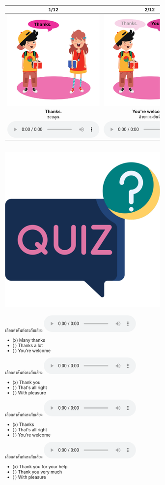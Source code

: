<div class="carrousel">


|1/12|2/12|3/12|4/12|5/12|6/12|7/12|8/12|9/12|10/12|11/12|12/12|
| :----: | :----: | :----: | :----: | :----: | :----: | :----: | :----: | :----: | :----: | :----: | :----: |
|![](/media/img/thanks__Thanks.svg)|![](/media/img/thanks__You're&#x20;welcome.svg)|![](/media/img/thanks__Thank&#x20;you.svg)|![](/media/img/thanks__That's&#x20;all&#x20;right.svg)|![](/media/img/thanks__Thank&#x20;you&#x20;for&#x20;your&#x20;help.svg)|![](/media/img/thanks__My&#x20;pleasure.svg)|![](/media/img/thanks__Many&#x20;thanks.svg)|![](/media/img/thanks__That's&#x20;OK.svg)|![](/media/img/thanks__Thanks&#x20;a&#x20;lot.svg)|![](/media/img/thanks__With&#x20;pleasure.svg)|![](/media/img/thanks__Thank&#x20;you&#x20;very&#x20;much.svg)|![](/media/img/thanks__Don't&#x20;mention&#x20;it.svg)|
|**Thanks.**<br>ขอบคุณ|**You're welcome.**<br>ด้วยความยินดี|**Thank you.**<br>ขอบคุณ|**That's all right.**<br>ไม่เป็นไร|**Thank you for your help.**<br>ขอบคุณสำหรับความช่วยเหลือ|**My pleasure.**<br>ด้วยความยินดี|**Many thanks.**<br>ขอบคุณมากๆ|**That's OK.**<br>ไม่เป็นไร|**Thanks a lot.**<br>ขอบคุณมาก|**With pleasure.**<br>ด้วยความยินดี|**Thank you very much.**<br>ขอบคุณมาก|**Don't mention it?**<br>ไม่เป็นไร|
|![](/media/audio/Thanks.mp3)|![](/media/audio/You're&#x20;welcome.mp3)|![](/media/audio/Thank&#x20;you.mp3)|![](/media/audio/That's&#x20;all&#x20;right.mp3)|![](/media/audio/Thank&#x20;you&#x20;for&#x20;your&#x20;help.mp3)|![](/media/audio/My&#x20;pleasure.mp3)|![](/media/audio/Many&#x20;thanks.mp3)|![](/media/audio/That's&#x20;OK.mp3)|![](/media/audio/Thanks&#x20;a&#x20;lot.mp3)|![](/media/audio/With&#x20;pleasure.mp3)|![](/media/audio/Thank&#x20;you&#x20;very&#x20;much.mp3)|![](/media/audio/Don't&#x20;mention&#x20;it.mp3)|

</div>



# ![icon](/media/icons/quiz.svg) 


เลือกคำศัพท์ตรงกับเสียง ![](/media/audio/Many&#x20;thanks.mp3) 
 - (x) Many thanks
 - ( ) Thanks a lot
 - ( ) You're welcome


เลือกคำศัพท์ตรงกับเสียง ![](/media/audio/Thank&#x20;you.mp3) 
 - (x) Thank you
 - ( ) That's all right
 - ( ) With pleasure


เลือกคำศัพท์ตรงกับเสียง ![](/media/audio/Thanks.mp3) 
 - (x) Thanks
 - ( ) That's all right
 - ( ) You're welcome


เลือกคำศัพท์ตรงกับเสียง ![](/media/audio/Thank&#x20;you&#x20;for&#x20;your&#x20;help.mp3) 
 - (x) Thank you for your help
 - ( ) Thank you very much
 - ( ) With pleasure

